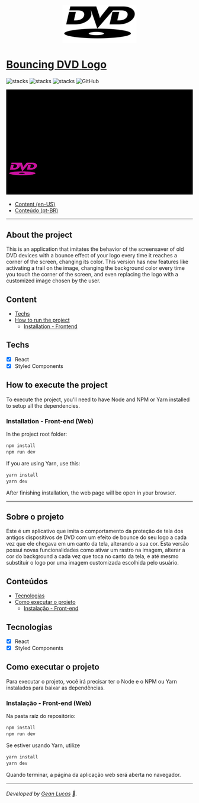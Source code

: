 <p align="center">
  <img src="public/logo.svg" width="200"/>
</p>

# [Bouncing DVD Logo](https://bouncing-dvd-logo.vercel.app/)
 ![stacks](https://img.shields.io/badge/React-v18.2.0-brightgreen) ![stacks](https://img.shields.io/badge/Styled%20Components-v5.3.9-brightgreen) ![stacks](https://img.shields.io/badge/Stack-Typescript-blue) ![GitHub](https://img.shields.io/github/license/legeannd/bouncing-dvd-logo)

<p align="center">
  <img width="800" src="uploads/web.gif"/>
</p>


* [Content (en-US)](#section-en_us)
* [Conteúdo (pt-BR)](#secao-pt_br)

---

## About the project <a id="section-en_us"></a>

This is an application that imitates the behavior of the screensaver of old DVD devices with a bounce effect of your logo every time it reaches a corner of the screen, changing its color. This version has new features like activating a trail on the image, changing the background color every time you touch the corner of the screen, and even replacing the logo with a customized image chosen by the user.

## Content
  * [Techs](#techs)
  * [How to run the project](#installation)
    * [Installation - Frontend](#installation-front)

## Techs <a id="techs"></a>

- [x] React
- [x] Styled Components

## How to execute the project <a id="installation"></a>
To execute the project, you'll need to have Node and NPM or Yarn installed to setup all the dependencies.


### Installation - Front-end (Web) <a id="installation-front"></a>

In the project root folder:

```bash
npm install
npm run dev
```

If you are using Yarn, use this:
```bash
yarn install
yarn dev
```

<!-- Remember to create a .env file to put the enviroment variables exemplified in the .env.example file with your personal data. -->

After finishing installation, the web page will be open in your browser.

---

## Sobre o projeto <a id="secao-pt_br"></a>

Este é um aplicativo que imita o comportamento da proteção de tela dos antigos dispositivos de DVD com um efeito de bounce do seu logo a cada vez que ele chegava em um canto da tela, alterando a sua cor. Esta versão possui novas funcionalidades como ativar um rastro na imagem, alterar a cor do background a cada vez que toca no canto da tela, e até mesmo substituir o logo por uma imagem customizada escolhida pelo usuário.

## Conteúdos
  * [Tecnologias](#tecnlogias)
  * [Como executar o projeto](#instalacao)
    * [Instalação - Front-end](#instalacao-front)

## Tecnologias <a id="tecnologias"></a>

- [x] React
- [x] Styled Components

## Como executar o projeto <a id="instalacao"></a>
Para executar o projeto, você irá precisar ter o Node e o NPM ou Yarn instalados para baixar as dependências.


### Instalação - Front-end (Web) <a id="instalacao-front"></a>

Na pasta raíz do repositório:

```bash
npm install
npm run dev
```

Se estiver usando Yarn, utilize
```bash
yarn install
yarn dev
```

<!-- Lembre-se de criar um arquivo .env para colocar as variáveis de ambiente exemplificadas no arquivo .env.example com os seus dados pessoais. -->

Quando terminar, a página da aplicação web será aberta no navegador.

---
###### Developed by [Gean Lucas](https://www.linkedin.com/in/geanlucaas/) :rocket:.